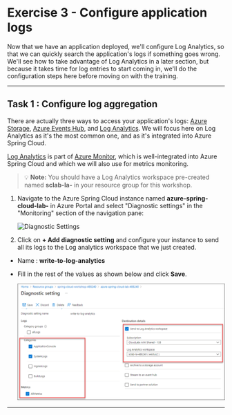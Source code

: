 # Exercise 3 - Configure application logs

Now that we have an application deployed, we'll configure Log Analytics, so that we can quickly search the application's logs if something goes wrong. We'll see how to take advantage of Log Analytics in a later section, but because it takes time for log entries to start coming in, we'll do the configuration steps here before moving on with the training.

---

## Task 1 : Configure log aggregation

There are actually three ways to access your application's logs: [Azure Storage](https://docs.microsoft.com/en-us/azure/storage/common/storage-introduction/?WT.mc_id=azurespringcloud-github-judubois), [Azure Events Hub](https://docs.microsoft.com/en-us/azure/event-hubs/?WT.mc_id=azurespringcloud-github-judubois), and [Log Analytics](https://docs.microsoft.com/en-us/azure/azure-monitor/log-query/get-started-portal/?WT.mc_id=azurespringcloud-github-judubois). We will focus here on Log Analytics as it's the most common one, and as it's integrated into Azure Spring Cloud.

[Log Analytics](https://docs.microsoft.com/en-us/azure/azure-monitor/log-query/get-started-portal/?WT.mc_id=azurespringcloud-github-judubois) is part of [Azure Monitor](https://azure.microsoft.com/en-us/services/monitor/?WT.mc_id=azurespringcloud-github-judubois), which is well-integrated into Azure Spring Cloud and which we will also use for metrics monitoring.

>💡 __Note:__ You should have a Log Analytics workspace pre-created named **sclab-la-<inject key="DeploymentID" enableCopy="false"/>** in your resource group for this workshop.

1. Navigate to the Azure Spring Cloud instance named **azure-spring-cloud-lab-<inject key="DeploymentID" enableCopy="false"/>** in Azure Portal and select "Diagnostic settings" in the "Monitoring" section of the navigation pane:

   ![Diagnostic Settings](media/01-diagnostic-settings.png)

2. Click on **+ Add diagnostic setting** and configure your instance to send all its logs to the Log analytics workspace that we just created.
  - Name : **write-to-log-analytics**
  - Fill in the rest of the values as shown below and click **Save**.
 
    ![Send logs to the log analytics workspace](media/MJA-ex3-001.png)

---
